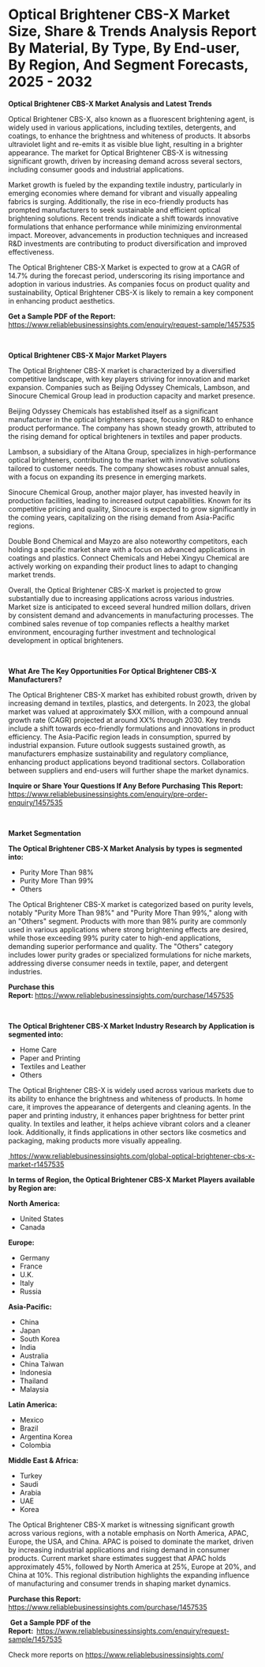 <p><h1>Optical Brightener CBS-X Market Size, Share & Trends Analysis Report By Material, By Type, By End-user, By Region, And Segment Forecasts, 2025 - 2032</h1></p><p><strong>Optical Brightener CBS-X Market Analysis and Latest Trends</strong></p>
<p><p>Optical Brightener CBS-X, also known as a fluorescent brightening agent, is widely used in various applications, including textiles, detergents, and coatings, to enhance the brightness and whiteness of products. It absorbs ultraviolet light and re-emits it as visible blue light, resulting in a brighter appearance. The market for Optical Brightener CBS-X is witnessing significant growth, driven by increasing demand across several sectors, including consumer goods and industrial applications.</p><p>Market growth is fueled by the expanding textile industry, particularly in emerging economies where demand for vibrant and visually appealing fabrics is surging. Additionally, the rise in eco-friendly products has prompted manufacturers to seek sustainable and efficient optical brightening solutions. Recent trends indicate a shift towards innovative formulations that enhance performance while minimizing environmental impact. Moreover, advancements in production techniques and increased R&D investments are contributing to product diversification and improved effectiveness.</p><p>The Optical Brightener CBS-X Market is expected to grow at a CAGR of 14.7% during the forecast period, underscoring its rising importance and adoption in various industries. As companies focus on product quality and sustainability, Optical Brightener CBS-X is likely to remain a key component in enhancing product aesthetics.</p></p>
<p><strong>Get a Sample PDF of the Report:&nbsp;</strong> <a href="https://www.reliablebusinessinsights.com/enquiry/request-sample/1457535?utm_campaign=3133&utm_medium=2&utm_source=Github&utm_content=ia&utm_term=30032025&utm_id=optical-brightener-cbs-x">https://www.reliablebusinessinsights.com/enquiry/request-sample/1457535</a></p>
<p>&nbsp;</p>
<p><strong>Optical Brightener CBS-X Major Market Players</strong></p>
<p><p>The Optical Brightener CBS-X market is characterized by a diversified competitive landscape, with key players striving for innovation and market expansion. Companies such as Beijing Odyssey Chemicals, Lambson, and Sinocure Chemical Group lead in production capacity and market presence. </p><p>Beijing Odyssey Chemicals has established itself as a significant manufacturer in the optical brighteners space, focusing on R&D to enhance product performance. The company has shown steady growth, attributed to the rising demand for optical brighteners in textiles and paper products. </p><p>Lambson, a subsidiary of the Altana Group, specializes in high-performance optical brighteners, contributing to the market with innovative solutions tailored to customer needs. The company showcases robust annual sales, with a focus on expanding its presence in emerging markets.</p><p>Sinocure Chemical Group, another major player, has invested heavily in production facilities, leading to increased output capabilities. Known for its competitive pricing and quality, Sinocure is expected to grow significantly in the coming years, capitalizing on the rising demand from Asia-Pacific regions.</p><p>Double Bond Chemical and Mayzo are also noteworthy competitors, each holding a specific market share with a focus on advanced applications in coatings and plastics. Connect Chemicals and Hebei Xingyu Chemical are actively working on expanding their product lines to adapt to changing market trends.</p><p>Overall, the Optical Brightener CBS-X market is projected to grow substantially due to increasing applications across various industries. Market size is anticipated to exceed several hundred million dollars, driven by consistent demand and advancements in manufacturing processes. The combined sales revenue of top companies reflects a healthy market environment, encouraging further investment and technological development in optical brighteners.</p></p>
<p>&nbsp;</p>
<p><strong>What Are The Key Opportunities For Optical Brightener CBS-X Manufacturers?</strong></p>
<p><p>The Optical Brightener CBS-X market has exhibited robust growth, driven by increasing demand in textiles, plastics, and detergents. In 2023, the global market was valued at approximately $XX million, with a compound annual growth rate (CAGR) projected at around XX% through 2030. Key trends include a shift towards eco-friendly formulations and innovations in product efficiency. The Asia-Pacific region leads in consumption, spurred by industrial expansion. Future outlook suggests sustained growth, as manufacturers emphasize sustainability and regulatory compliance, enhancing product applications beyond traditional sectors. Collaboration between suppliers and end-users will further shape the market dynamics.</p></p>
<p><strong>Inquire or Share Your Questions If Any Before Purchasing This Report:</strong> <a href="https://www.reliablebusinessinsights.com/enquiry/pre-order-enquiry/1457535?utm_campaign=3133&utm_medium=2&utm_source=Github&utm_content=ia&utm_term=30032025&utm_id=optical-brightener-cbs-x">https://www.reliablebusinessinsights.com/enquiry/pre-order-enquiry/1457535</a></p>
<p>&nbsp;</p>
<p><strong>Market Segmentation</strong></p>
<p><strong>The Optical Brightener CBS-X Market Analysis by types is segmented into:</strong></p>
<p><ul><li>Purity More Than 98%</li><li>Purity More Than 99%</li><li>Others</li></ul></p>
<p><p>The Optical Brightener CBS-X market is categorized based on purity levels, notably "Purity More Than 98%" and "Purity More Than 99%," along with an "Others" segment. Products with more than 98% purity are commonly used in various applications where strong brightening effects are desired, while those exceeding 99% purity cater to high-end applications, demanding superior performance and quality. The "Others" category includes lower purity grades or specialized formulations for niche markets, addressing diverse consumer needs in textile, paper, and detergent industries.</p></p>
<p><strong>Purchase this Report:&nbsp;</strong><a href="https://www.reliablebusinessinsights.com/purchase/1457535?utm_campaign=3133&utm_medium=2&utm_source=Github&utm_content=ia&utm_term=30032025&utm_id=optical-brightener-cbs-x">https://www.reliablebusinessinsights.com/purchase/1457535</a></p>
<p>&nbsp;</p>
<p><strong>The Optical Brightener CBS-X Market Industry Research by Application is segmented into:</strong></p>
<p><ul><li>Home Care</li><li>Paper and Printing</li><li>Textiles and Leather</li><li>Others</li></ul></p>
<p><p>The Optical Brightener CBS-X is widely used across various markets due to its ability to enhance the brightness and whiteness of products. In home care, it improves the appearance of detergents and cleaning agents. In the paper and printing industry, it enhances paper brightness for better print quality. In textiles and leather, it helps achieve vibrant colors and a cleaner look. Additionally, it finds applications in other sectors like cosmetics and packaging, making products more visually appealing.</p></p>
<p><a href="https://www.reliablebusinessinsights.com/global-optical-brightener-cbs-x-market-r1457535?utm_campaign=3133&utm_medium=2&utm_source=Github&utm_content=ia&utm_term=30032025&utm_id=optical-brightener-cbs-x">&nbsp;https://www.reliablebusinessinsights.com/global-optical-brightener-cbs-x-market-r1457535</a></p>
<p><strong>In terms of Region, the Optical Brightener CBS-X Market Players available by Region are:</strong></p>
<p>
    <p> <strong> North America: </strong>
        <ul>
            <li>United States</li>
            <li>Canada</li>
        </ul>
        </p> 
    <p> <strong> Europe: </strong>
        <ul>
            <li>Germany</li>
            <li>France</li>
            <li>U.K.</li>
            <li>Italy</li>
            <li>Russia</li>
        </ul>
        </p> 
    <p> <strong> Asia-Pacific: </strong>
        <ul>
            <li>China</li>
            <li>Japan</li>
            <li>South Korea</li>
            <li>India</li>
            <li>Australia</li>
            <li>China Taiwan</li>
            <li>Indonesia</li>
            <li>Thailand</li>
            <li>Malaysia</li>
        </ul>
        </p> 
    <p> <strong> Latin America: </strong>
        <ul>
            <li>Mexico</li>
            <li>Brazil</li>
            <li>Argentina Korea</li>
            <li>Colombia</li>
        </ul>
        </p> 
    <p> <strong> Middle East & Africa: </strong>
        <ul>
            <li>Turkey</li>
            <li>Saudi</li>
            <li>Arabia</li>
            <li>UAE</li>
            <li>Korea</li>
        </ul>
    </p>
    </p>
<p><p>The Optical Brightener CBS-X market is witnessing significant growth across various regions, with a notable emphasis on North America, APAC, Europe, the USA, and China. APAC is poised to dominate the market, driven by increasing industrial applications and rising demand in consumer products. Current market share estimates suggest that APAC holds approximately 45%, followed by North America at 25%, Europe at 20%, and China at 10%. This regional distribution highlights the expanding influence of manufacturing and consumer trends in shaping market dynamics.</p></p>
<p><strong>Purchase this Report: </strong><a href="https://www.reliablebusinessinsights.com/purchase/1457535?utm_campaign=3133&utm_medium=2&utm_source=Github&utm_content=ia&utm_term=30032025&utm_id=optical-brightener-cbs-x">https://www.reliablebusinessinsights.com/purchase/1457535</a></p>
<p>&nbsp;<strong>Get a Sample PDF of the Report:&nbsp;&nbsp;</strong><a href="https://www.reliablebusinessinsights.com/enquiry/request-sample/1457535?utm_campaign=3133&utm_medium=2&utm_source=Github&utm_content=ia&utm_term=30032025&utm_id=optical-brightener-cbs-x">https://www.reliablebusinessinsights.com/enquiry/request-sample/1457535</a></p>
<p><strong></strong></p>
<p>Check more reports on <a href="https://www.reliablebusinessinsights.com/?utm_campaign=3133&utm_medium=2&utm_source=Github&utm_content=ia&utm_term=30032025&utm_id=optical-brightener-cbs-x">https://www.reliablebusinessinsights.com/</a></p>